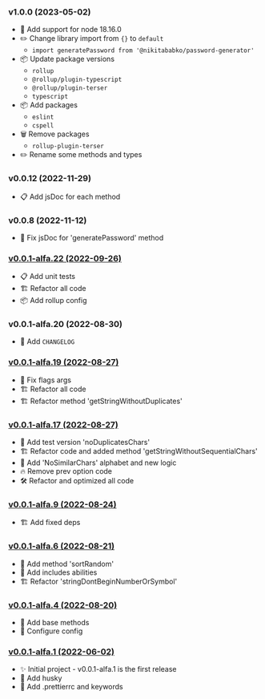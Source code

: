 ### v1.0.0 (2023-05-02)

- 🚀 Add support for node 18.16.0
- ✏️ Change library import from `{}` to `default`
    - `import generatePassword from '@nikitababko/password-generator'`
- 📦 Update package versions
    - `rollup`
    - `@rollup/plugin-typescript`
    - `@rollup/plugin-terser`
    - `typescript`
- 📦 Add packages
    - `eslint`
    - `cspell`
- 🗑 Remove packages
    - `rollup-plugin-terser`
- ✏️ Rename some methods and types

### v0.0.12 (2022-11-29)

- 📋 Add jsDoc for each method

### v0.0.8 (2022-11-12)

- 🔧 Fix jsDoc for 'generatePassword' method

### [v0.0.1-alfa.22 (2022-09-26)](https://github.com/nikitababko/password-generator/tree/76dca230389dd0ac4c24ad9761e6f9597d7896ea)

- 📋 Add unit tests
- 🏗️ Refactor all code
- 📦 Add rollup config

### v0.0.1-alfa.20 (2022-08-30)

- 📝 Add `CHANGELOG`

### [v0.0.1-alfa.19 (2022-08-27)](https://github.com/nikitababko/password-generator/tree/47564cb5c8d051656ef6170518ce3d1e63d172a5)

- 🔧 Fix flags args
- 🏗️ Refactor all code
- 🏗️ Refactor method 'getStringWithoutDuplicates'

### [v0.0.1-alfa.17 (2022-08-27)](https://github.com/nikitababko/password-generator/tree/b2745bf726bfb505a93308e65da73a2488805778)

- 🔧 Add test version 'noDuplicatesChars'
- 🏗️ Refactor code and added method 'getStringWithoutSequentialChars'
- 🚀 Add 'NoSimilarChars' alphabet and new logic
- 🔥 Remove prev option code
- 🛠 Refactor and optimized all code

### [v0.0.1-alfa.9 (2022-08-24)](https://github.com/nikitababko/password-generator/tree/0f93cf811903f4b7a8b5097b68a553580f6fc3e8)

- 🏗️ Add fixed deps

### [v0.0.1-alfa.6 (2022-08-21)](https://github.com/nikitababko/password-generator/tree/686d3e07baf88494cdbacad5386d91e15855573c)

- 🚀 Add method 'sortRandom'
- 🚀 Add includes abilities
- 🏗️ Refactor 'stringDontBeginNumberOrSymbol'

### [v0.0.1-alfa.4 (2022-08-20)](https://github.com/nikitababko/password-generator/tree/2286792c009cd43c65f2ddd768057acf3f6c8547)

- 🚀 Add base methods
- 🔧 Configure config

### [v0.0.1-alfa.1 (2022-06-02)](https://github.com/nikitababko/password-generator/tree/1ad6ef4ac8649350b76614113d1d93c81a4939a0)

- ✨ Initial project - v0.0.1-alfa.1 is the first release
- 🚀 Add husky
- 📝 Add .prettierrc and keywords
